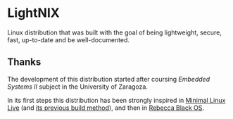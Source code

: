 # LightNIX

Linux distribution that was built with the goal of being lightweight, secure, fast, up-to-date and be well-documented.

## Thanks

The development of this distribution started after coursing *Embedded Systems II* subject in the University of Zaragoza.

In its first steps this distribution has been strongly inspired in [Minimal Linux Live](https://github.com/ivandavidov/minimal) (and [its previous build method](https://github.com/ivandavidov/minimal-linux-script)), and then in [Rebecca Black OS](https://github.com/n3rdopolis/rebeccablackos).
